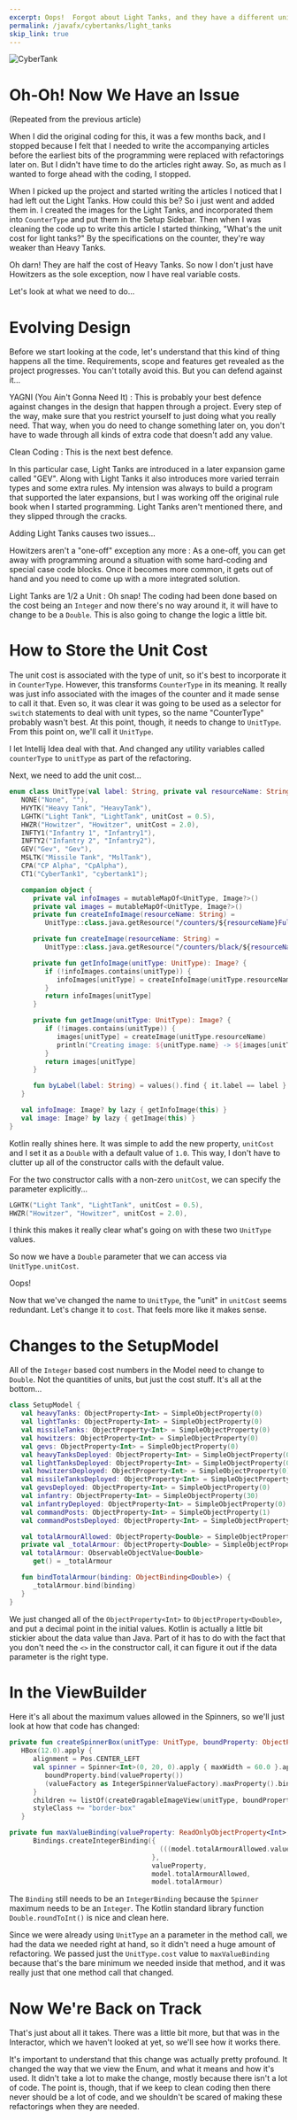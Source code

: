 ```yaml
---
excerpt: Oops!  Forgot about Light Tanks, and they have a different unit cost.  How are we going to fix this?
permalink: /javafx/cybertanks/light_tanks
skip_link: true
---
```


![CyberTank]({{page.banner}})

# Oh-Oh!  Now We Have an Issue

(Repeated from the previous article)

When I did the original coding for this, it was a few months back, and I stopped because I felt that I needed to write the accompanying articles before the earliest bits of the programming were replaced with refactorings later on.  But I didn't have time to do the articles right away.  So, as much as I wanted to forge ahead with the coding, I stopped.

When I picked up the project and started writing the articles I noticed that I had left out the Light Tanks.  How could this be?  So i just went and added them in.  I created the images for the Light Tanks, and incorporated them into `CounterType` and put them in the Setup Sidebar.  Then when I was cleaning the code up to write this article I started thinking, "What's the unit cost for light tanks?"  By the specifications on the counter, they're way weaker than Heavy Tanks.

Oh darn!  They are half the cost of Heavy Tanks.  So now I don't just have Howitzers as the sole exception, now I have real variable costs.  

Let's look at what we need to do...

# Evolving Design

Before we start looking at the code, let's understand that this kind of thing happens all the time.  Requirements, scope and features get revealed as the project progresses.  You can't totally avoid this.  But you can defend against it...

YAGNI (You Ain't Gonna Need It)
: This is probably your best defence against changes in the design that happen through a project.  Every step of the way, make sure that you restrict yourself to just doing what you really need.  That way, when you do need to change something later on, you don't have to wade through all kinds of extra code that doesn't add any value.

Clean Coding
: This is the next best defence.  

In this particular case, Light Tanks are introduced in a later expansion game called "GEV".  Along with Light Tanks it also introduces more varied terrain types and some extra rules.  My intension was always to build a program that supported the later expansions, but I was working off the original rule book when I started programming.  Light Tanks aren't mentioned there, and they slipped through the cracks.  

Adding Light Tanks causes two issues...

Howitzers aren't a "one-off" exception any more
: As a one-off, you can get away with programming around a situation with some hard-coding and special case code blocks.  Once it becomes more common, it gets out of hand and you need to come up with a more integrated solution.

Light Tanks are 1/2 a Unit
: Oh snap!  The coding had been done based on the cost being an `Integer` and now there's no way around it, it will have to change to be a `Double`.  This is also going to change the logic a little bit.

# How to Store the Unit Cost

The unit cost is associated with the type of unit, so it's best to incorporate it in `CounterType`.  However, this transforms `CounterType` in its meaning.  It really was just info associated with the images of the counter and it made sense to call it that.  Even so, it was clear it was going to be used as a selector for `switch` statements to deal with unit types, so the name "CounterType" probably wasn't best.  At this point, though, it needs to change to `UnitType`.  From this point on, we'll call it `UnitType`.

I let Intellij Idea deal with that.  And changed any utility variables called `counterType` to `unitType` as part of the refactoring.  

Next, we need to add the unit cost...

``` kotlin
enum class UnitType(val label: String, private val resourceName: String, val unitCost: Double = 1.0) {
   NONE("None", ""),
   HVYTK("Heavy Tank", "HeavyTank"),
   LGHTK("Light Tank", "LightTank", unitCost = 0.5),
   HWZR("Howitzer", "Howitzer", unitCost = 2.0),
   INFTY1("Infantry 1", "Infantry1"),
   INFTY2("Infantry 2", "Infantry2"),
   GEV("Gev", "Gev"),
   MSLTK("Missile Tank", "MslTank"),
   CPA("CP Alpha", "CpAlpha"),
   CT1("CyberTank1", "cybertank1");

   companion object {
      private val infoImages = mutableMapOf<UnitType, Image?>()
      private val images = mutableMapOf<UnitType, Image?>()
      private fun createInfoImage(resourceName: String) =
         UnitType::class.java.getResource("/counters/${resourceName}Full.png")?.toExternalForm()?.let { Image(it) }

      private fun createImage(resourceName: String) =
         UnitType::class.java.getResource("/counters/black/${resourceName}.png")?.toExternalForm()?.let { Image(it) }

      private fun getInfoImage(unitType: UnitType): Image? {
         if (!infoImages.contains(unitType)) {
            infoImages[unitType] = createInfoImage(unitType.resourceName)
         }
         return infoImages[unitType]
      }

      private fun getImage(unitType: UnitType): Image? {
         if (!images.contains(unitType)) {
            images[unitType] = createImage(unitType.resourceName)
            println("Creating image: ${unitType.name} -> ${images[unitType]}")
         }
         return images[unitType]
      }

      fun byLabel(label: String) = values().find { it.label == label } ?: NONE
   }

   val infoImage: Image? by lazy { getInfoImage(this) }
   val image: Image? by lazy { getImage(this) }
}
```

Kotlin really shines here.  It was simple to add the new property, `unitCost` and I set it as a `Double` with a default value of `1.0`.  This way, I don't have to clutter up all of the constructor calls with the default value.  

For the two constructor calls with a non-zero `unitCost`, we can specify the parameter explicitly...

``` kotlin
LGHTK("Light Tank", "LightTank", unitCost = 0.5),
HWZR("Howitzer", "Howitzer", unitCost = 2.0),
```
I think this makes it really clear what's going on with these two `UnitType` values.  

So now we have a `Double` parameter that we can access via `UnitType.unitCost`.

Oops!  

Now that we've changed the name to `UnitType`, the "unit" in `unitCost` seems redundant.  Let's change it to `cost`.  That feels more like it makes sense.

# Changes to the SetupModel

All of the `Integer` based cost numbers in the Model need to change to `Double`.  Not the quantities of units, but just the cost stuff.  It's all at the bottom...

``` kotlin
class SetupModel {
   val heavyTanks: ObjectProperty<Int> = SimpleObjectProperty(0)
   val lightTanks: ObjectProperty<Int> = SimpleObjectProperty(0)
   val missileTanks: ObjectProperty<Int> = SimpleObjectProperty(0)
   val howitzers: ObjectProperty<Int> = SimpleObjectProperty(0)
   val gevs: ObjectProperty<Int> = SimpleObjectProperty(0)
   val heavyTanksDeployed: ObjectProperty<Int> = SimpleObjectProperty(0)
   val lightTanksDeployed: ObjectProperty<Int> = SimpleObjectProperty(0)
   val howitzersDeployed: ObjectProperty<Int> = SimpleObjectProperty(0)
   val missileTanksDeployed: ObjectProperty<Int> = SimpleObjectProperty(0)
   val gevsDeployed: ObjectProperty<Int> = SimpleObjectProperty(0)
   val infantry: ObjectProperty<Int> = SimpleObjectProperty(30)
   val infantryDeployed: ObjectProperty<Int> = SimpleObjectProperty(0)
   val commandPosts: ObjectProperty<Int> = SimpleObjectProperty(1)
   val commandPostsDeployed: ObjectProperty<Int> = SimpleObjectProperty(0)

   val totalArmourAllowed: ObjectProperty<Double> = SimpleObjectProperty(20.0)
   private val _totalArmour: ObjectProperty<Double> = SimpleObjectProperty(0.0)
   val totalArmour: ObservableObjectValue<Double>
      get() = _totalArmour

   fun bindTotalArmour(binding: ObjectBinding<Double>) {
      _totalArmour.bind(binding)
   }
}
```
We just changed all of the `ObjectProperty<Int>` to `ObjectProperty<Double>`, and put a decimal point in the initial values.  Kotlin is actually a little bit stickier about the data value than Java.  Part of it has to do with the fact that you don't need the `<>` in the constructor call, it can figure it out if the data parameter is the right type.  

# In the ViewBuilder

Here it's all about the maximum values allowed in the Spinners, so we'll just look at how that code has changed:

``` kotlin
private fun createSpinnerBox(unitType: UnitType, boundProperty: ObjectProperty<Int>, deployedProperty: ObjectProperty<Int>) =
   HBox(12.0).apply {
      alignment = Pos.CENTER_LEFT
      val spinner = Spinner<Int>(0, 20, 0).apply { maxWidth = 60.0 }.apply {
         boundProperty.bind(valueProperty())
         (valueFactory as IntegerSpinnerValueFactory).maxProperty().bind(maxValueBinding(valueProperty(), unitType.cost))
      }
      children += listOf(createDragableImageView(unitType, boundProperty, deployedProperty), spinner, deployableLabel(boundProperty, deployedProperty))
      styleClass += "border-box"
   }

private fun maxValueBinding(valueProperty: ReadOnlyObjectProperty<Int>, unitCost: Double) =
      Bindings.createIntegerBinding({
                                      (((model.totalArmourAllowed.value - model.totalArmour.value) / unitCost) + valueProperty.value).roundToInt()
                                    },
                                    valueProperty,
                                    model.totalArmourAllowed,
                                    model.totalArmour)
```
The `Binding` still needs to be an `IntegerBinding` because the `Spinner` maximum needs to be an `Integer`.  The Kotlin standard library function `Double.roundToInt()` is nice and clean here.

Since we were already using `UnitType` an a parameter in the method call, we had the data we needed right at hand, so it didn't need a huge amount of refactoring.  We passed just the `UnitType.cost` value to `maxValueBinding` because that's the bare minimum we needed inside that method, and it was really just that one method call that changed.

# Now We're Back on Track

That's just about all it takes.  There was a little bit more, but that was in the Interactor, which we haven't looked at yet, so we'll see how it works there.  

It's important to understand that this change was actually pretty profound.  It changed the way that we view the Enum, and what it means and how it's used.  It didn't take a lot to make the change, mostly because there isn't a lot of code.  The point is, though, that if we keep to clean coding then there never should be a lot of code, and we shouldn't be scared of making these refactorings when they are needed.
